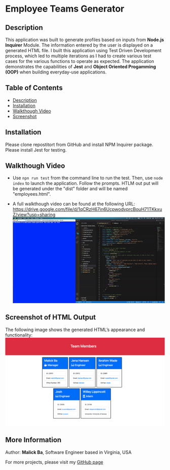 # Employee Teams Generator

## Description
This application was built to generate profiles based on inputs from **Node.js Inquirer** Module. The information entered by the user is displayed on a generated HTML file. I built this application using Test Driven Development process, which led to multiple iterations as I had to create various test cases for the various functions to operate as expected. The application demonstrates the capabilities of **Jest** and **Object Oriented Progamming (OOP)** when building everyday-use applications.

## Table of Contents
- [Description](#description)
- [Installation](#installation)
- [Walkthough Video](#walkthough-video)
- [Screenshot](#screenshot-of-HTML-output)

## Installation 
Please clone repostitort from GitHub and install NPM Inquirer package. Please install Jest for testing.

## Walkthough Video
- Use `npn run test` from the command line to run the test. Then, use `node index` to launch the application. Follow the prompts. HTLM out put will be generated under the "dist" folder and will be named "employees.html".

- A full walkthough video can be found at the following URL: https://drive.google.com/file/d/1qCRzH67in6UcpwodvprcBouH71TKkxuZ/view?usp=sharing
![Screenshot](assets/tutorial.gif)


## Screenshot of HTML Output
The following image shows the generated HTML’s appearance and functionality:
![Generated HTML Webpage Screenshot](./assets/screenshot.png)

## More Information
Author: **Malick Ba**, Software Engineer based in Virginia, USA

For more projects, please visit my [GitHub page](https://github.com/malickbax)
